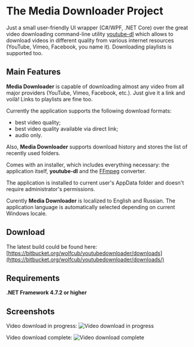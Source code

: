 The Media Downloader Project
====================
Just a small user-friendly UI wrapper (C#/WPF, .NET Core) over the great video downloading command-line utility [youtube-dl](https://github.com/ytdl-org/youtube-dl) which allows to download videos in different quality from various internet resources (YouTube, Vimeo, Facebook, you name it). Downloading playlists is supported too.

## Main Features

**Media Downloader** is capable of downloading almost any video from all major providers (YouTube, Vimeo, Facebook, etc.). Just give it a link and voilà! Links to playlists are fine too.

Currently the application supports the following download formats:

* best video quality;
* best video quality available via direct link;
* audio only.

Also, **Media Downloader** supports download history and stores the list of recently used folders.

Comes with an installer, which includes everything necessary: the application itself, **youtube-dl** and the [FFmpeg](https://ffmpeg.org/) converter.

The application is installed to current user's AppData folder and doesn't require administrator's permissions.

Curently **Media Downloader** is localized to English and Russian. The application language is automatically selected depending on current Windows locale.

## Download

The latest build could be found here: [https://bitbucket.org/wolfcub/youtubedownloader/downloads](https://bitbucket.org/wolfcub/youtubedownloader/downloads/)

## Requirements

**.NET Framework 4.7.2 or higher**

## Screenshots

Video download in progress:
![Video download in progress](https://bitbucket.org/wolfcub/mediadownloader/raw/440ff89ea572b69cf221473e9c0a1087ce483b6a/Screenshots/Annotation%202020-06-29%20210558.png)

Video download complete:
![Video download complete](https://bitbucket.org/wolfcub/mediadownloader/raw/440ff89ea572b69cf221473e9c0a1087ce483b6a/Screenshots/Annotation%202020-06-29%20210909.png)
